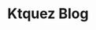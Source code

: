 ---
layout: single
title: Ktquez Blog
creator: ktquez
creator_url: https://twitter.com/ktquez
date_added: 2019-01-05
site_description: Perfect example of VuePress used for blogging.
site_url: https://ktquez.com/en/
site_screenshots:
  - sites/ktquez.png
  - sites/ktquez-post.png
site_tags:
  - portfolio
---